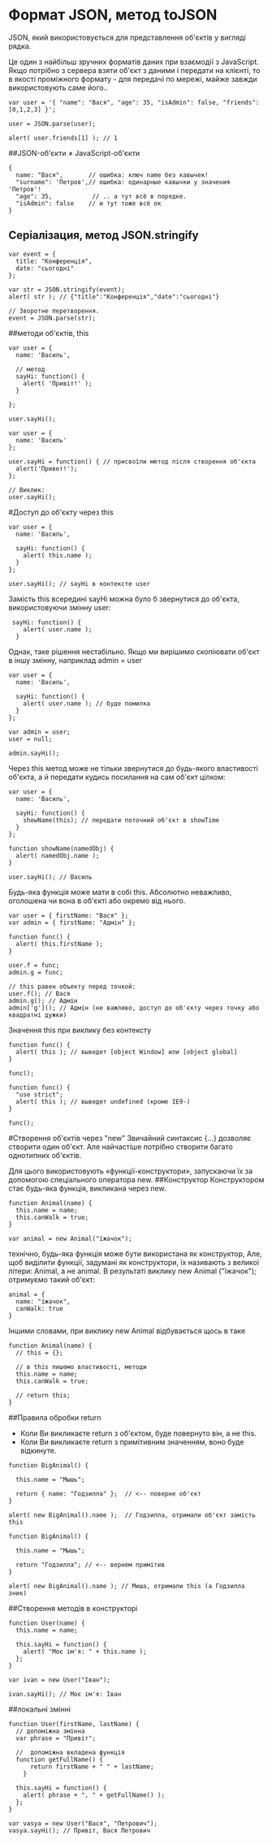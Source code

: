 # Формат JSON, метод toJSON
JSON, який використовується для представлення об'єктів у вигляді рядка.

Це один з найбільш зручних форматів даних при взаємодії з JavaScript. Якщо потрібно з сервера взяти об'єкт з даними і передати на клієнті, то в якості проміжного формату - для передачі по мережі, майже завжди використовують саме його..
```
var user = '{ "name": "Вася", "age": 35, "isAdmin": false, "friends": [0,1,2,3] }';

user = JSON.parse(user);

alert( user.friends[1] ); // 1
```
##JSON-об'єкти ≠ JavaScript-об'єкти
```
{
  name: "Вася",       // ошибка: ключ name без кавычек!
  "surname": 'Петров',// ошибка: одинарные кавычки у значения 'Петров'!
  "age": 35,           // .. а тут всё в порядке.
  "isAdmin": false    // и тут тоже всё ок
}
```

## Cеріалізация, метод JSON.stringify
```
var event = {
  title: "Конференція",
  date: "сьогодні"
};

var str = JSON.stringify(event);
alert( str ); // {"title":"Конференція","date":"сьогодні"}

// Зворотне перетворення.
event = JSON.parse(str);
```

##методи об'єктів, this

```
var user = {
  name: 'Василь',

  // метод
  sayHi: function() {
    alert( 'Привіт!' );
  }

};

user.sayHi();
```
```
var user = {
  name: 'Василь'
};

user.sayHi = function() { // присвоїли метод після створення об'єкта
  alert('Привет!');
};

// Виклик:
user.sayHi();
```
#Доступ до об'єкту через this
```
var user = {
  name: 'Василь',

  sayHi: function() {
    alert( this.name );
  }
};

user.sayHi(); // sayHi в контексте user
```
Замість this всередині sayHi можна було б звернутися до об'єкта, використовуючи змінну user:
```
 sayHi: function() {
    alert( user.name );
  }
```
Однак, таке рішення нестабільно. Якщо ми вирішимо скопіювати об'єкт в іншу змінну, наприклад admin = user
```
var user = {
  name: 'Василь',

  sayHi: function() {
    alert( user.name ); // буде помилка
  }
};

var admin = user;
user = null;

admin.sayHi(); 
```
Через this метод може не тільки звернутися до будь-якого властивості об'єкта, а й передати кудись посилання на сам об'єкт цілком:
```
var user = {
  name: 'Василь',

  sayHi: function() {
    showName(this); // передати поточний об'єкт в showTime
  }
};

function showName(namedObj) {
  alert( namedObj.name );
}

user.sayHi(); // Василь
```
Будь-яка функція може мати в собі this. Абсолютно неважливо, оголошена чи вона в об'єкті або окремо від нього.
```
var user = { firstName: "Вася" };
var admin = { firstName: "Адмін" };

function func() {
  alert( this.firstName );
}

user.f = func;
admin.g = func;

// this равен объекту перед точкой:
user.f(); // Вася
admin.g(); // Адмін
admin['g'](); // Адмін (не важливо, доступ до об'єкту через точку або квадратні дужки)
```
Значення this при виклику без контексту
```
function func() {
  alert( this ); // выведет [object Window] или [object global]
}

func();

function func() {
  "use strict";
  alert( this ); // выведет undefined (кроме IE9-)
}

func();

```
#Створення об'єктів через "new"
Звичайний синтаксис {...} дозволяє створити один об'єкт. Але найчастіше потрібно створити багато однотипних об'єктів.

Для цього використовують «функції-конструктори», запускаючи їх за допомогою спеціального оператора new.
##Конструктор
Конструктором стає будь-яка функція, викликана через new.
```
function Animal(name) {
  this.name = name;
  this.canWalk = true;
}

var animal = new Animal("їжачок");
```
технічно, будь-яка функція може бути використана як конструктор,
Але, щоб виділити функції, задумані як конструктори, їх називають з великої літери: Animal, а не animal.
В результаті виклику new Animal ("їжачок"); отримуємо такий об'єкт:
```
animal = {
  name: "їжачок",
  canWalk: true
}
```
Іншими словами, при виклику new Animal відбувається щось в такe
```
function Animal(name) {
  // this = {};

  // в this пишемо властивості, методи
  this.name = name;
  this.canWalk = true;

  // return this;
}
```
##Правила обробки return
- Коли Ви викликаєте return з об'єктом, буде повернуто він, а не this.
- Коли Ви викликаєте return з примітивним значенням, воно буде відкинуте.
```
function BigAnimal() {

  this.name = "Мышь";

  return { name: "Годзилла" };  // <-- поверне об'єкт
}

alert( new BigAnimal().name );  // Годзилла, отримали об'єкт замість this
```
```
function BigAnimal() {

  this.name = "Мышь";

  return "Годзилла"; // <-- вернем примітив
}

alert( new BigAnimal().name ); // Миша, отримали this (а Годзилла зник)
```
##Створення методів в конструкторі
```
function User(name) {
  this.name = name;

  this.sayHi = function() {
    alert( "Моє ім'я: " + this.name );
  };
}

var ivan = new User("Іван");

ivan.sayHi(); // Моє ім'я: Іван

```
##локальні змінні
```
function User(firstName, lastName) {
  // допоміжна змінна
  var phrase = "Привіт";

  //  допоміжна вкладена функція
  function getFullName() {
      return firstName + " " + lastName;
    }

  this.sayHi = function() {
    alert( phrase + ", " + getFullName() ); 
  };
}

var vasya = new User("Вася", "Петрович");
vasya.sayHi(); // Привіт, Вася Петрович
```
